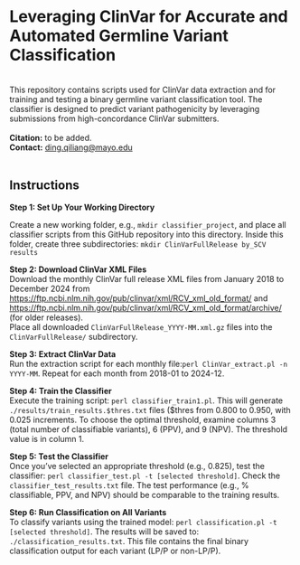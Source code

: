 # Leveraging ClinVar for Accurate and Automated Germline Variant Classification
<br>This repository contains scripts used for ClinVar data extraction and for training and testing a binary germline variant classification tool. The classifier is designed to predict variant pathogenicity by leveraging submissions from high-concordance ClinVar submitters.<br><br>
<b>Citation:</b> to be added.<br>
<b>Contact:</b> ding.qiliang@mayo.edu<br><br>
<h2>Instructions</h2>
<b>Step 1: Set Up Your Working Directory</b><br>

Create a new working folder, e.g., `mkdir classifier_project`, and place all classifier scripts from this GitHub repository into this directory. Inside this folder, create three subdirectories: `mkdir ClinVarFullRelease by_SCV results`<br>

<b>Step 2: Download ClinVar XML Files</b><br>
Download the monthly ClinVar full release XML files from January 2018 to December 2024 from https://ftp.ncbi.nlm.nih.gov/pub/clinvar/xml/RCV_xml_old_format/ and https://ftp.ncbi.nlm.nih.gov/pub/clinvar/xml/RCV_xml_old_format/archive/ (for older releases).<br>
Place all downloaded `ClinVarFullRelease_YYYY-MM.xml.gz` files into the `ClinVarFullRelease/` subdirectory.

<b>Step 3: Extract ClinVar Data</b><br>
Run the extraction script for each monthly file:`perl ClinVar_extract.pl -n YYYY-MM`. Repeat for each month from 2018-01 to 2024-12.

<b>Step 4: Train the Classifier</b><br>
Execute the training script: `perl classifier_train1.pl`. This will generate `./results/train_results.$thres.txt` files ($thres from 0.800 to 0.950, with 0.025 increments. To choose the optimal threshold, examine columns 3 (total number of classifiable variants), 6 (PPV), and 9 (NPV). The threshold value is in column 1.

<b>Step 5: Test the Classifier</b><br>
Once you’ve selected an appropriate threshold (e.g., 0.825), test the classifier: `perl classifier_test.pl -t [selected threshold]`. Check the `classifier_test_results.txt` file. The test performance (e.g., % classifiable, PPV, and NPV) should be comparable to the training results.

<b>Step 6: Run Classification on All Variants</b><br>
To classify variants using the trained model: `perl classification.pl -t [selected threshold]`. The results will be saved to: `./classification_results.txt`. This file contains the final binary classification output for each variant (LP/P or non-LP/P).
